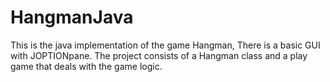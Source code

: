 # HangmanJava
This is the java implementation of the game Hangman, There is a basic GUI with JOPTIONpane.
The project consists of a Hangman class and a play game that deals with the game logic.
